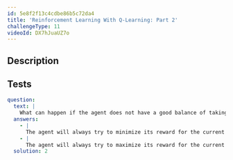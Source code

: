 ```yaml
---
id: 5e8f2f13c4cdbe86b5c72da4
title: 'Reinforcement Learning With Q-Learning: Part 2'
challengeType: 11
videoId: DX7hJuaUZ7o
---
```


## Description

<section id='description'>

</section>

## Tests

<section id='tests'>

```yml
question:
  text: |
    What can happen if the agent does not have a good balance of taking random actions and using learned actions?
  answers:
    - |
      The agent will always try to minimize its reward for the current state/action, leading to local minima.
    - |
      The agent will always try to maximize its reward for the current state/action, leading to local maxima.
  solution: 2
```

</section>
